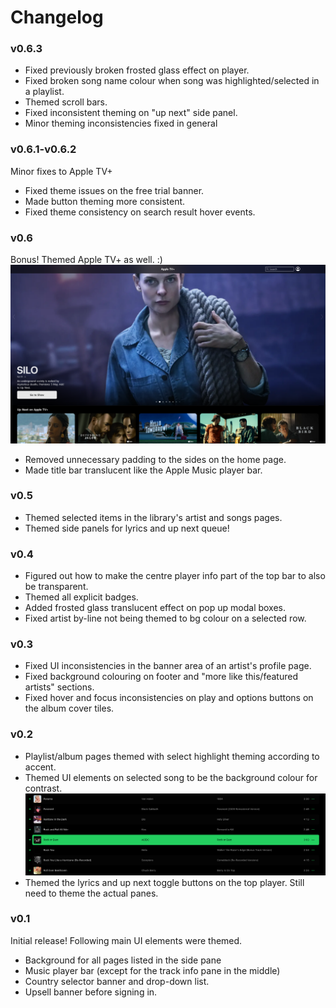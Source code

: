 # Changelog

### v0.6.3
- Fixed previously broken frosted glass effect on player.
- Fixed broken song name colour when song was highlighted/selected in a playlist.
- Themed scroll bars.
- Fixed inconsistent theming on "up next" side panel.
- Minor theming inconsistencies fixed in general

### v0.6.1-v0.6.2
Minor fixes to Apple TV+
- Fixed theme issues on the free trial banner.
- Made button theming more consistent.
- Fixed theme consistency on search result hover events.

### v0.6
Bonus! Themed Apple TV+ as well. :)
![PitchBlack theme for Apple TV+](https://github.com/sprince0031/PitchBlack-UserStyle-themes/raw/master/Apple/screenshots/PitchBlack-AppleTV+.png)
- Removed unnecessary padding to the sides on the home page.
- Made title bar translucent like the Apple Music player bar.

### v0.5
- Themed selected items in the library's artist and songs pages.
- Themed side panels for lyrics and up next queue!

### v0.4
- Figured out how to make the centre player info part of the top bar to also be transparent.
- Themed all explicit badges.
- Added frosted glass translucent effect on pop up modal boxes.
- Fixed artist by-line not being themed to bg colour on a selected row.

### v0.3
- Fixed UI inconsistencies in the banner area of an artist's profile page.
- Fixed background colouring on footer and "more like this/featured artists" sections.
- Fixed hover and focus inconsistencies on play and options buttons on the album cover tiles.

### v0.2
- Playlist/album pages themed with select highlight theming according to accent.
- Themed UI elements on selected song to be the background colour for contrast.
![Themed UI of a selected song in a playlist](https://github.com/sprince0031/PitchBlack-UserStyle-themes/raw/master/Apple/screenshots/playlistSelectedSong.png)
- Themed the lyrics and up next toggle buttons on the top player. Still need to theme the actual panes.

### v0.1
Initial release! Following main UI elements were themed.
- Background for all pages listed in the side pane
- Music player bar (except for the track info pane in the middle)
- Country selector banner and drop-down list.
- Upsell banner before signing in.